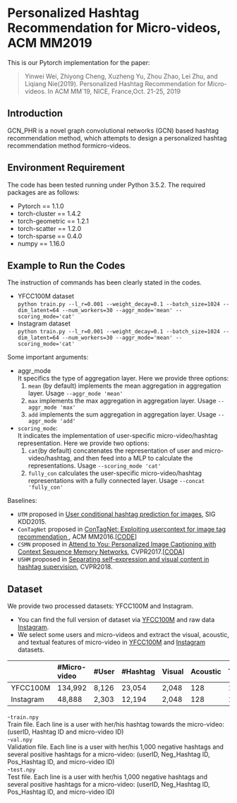 # Personalized Hashtag Recommendation for Micro-videos, ACM MM2019
This is our Pytorch implementation for the paper:  
> Yinwei Wei, Zhiyong Cheng, Xuzheng Yu, Zhou Zhao, Lei Zhu, and Liqiang Nie(2019). Personalized Hashtag Recommendation for Micro-videos. In ACM MM`19, NICE, France,Oct. 21-25, 2019  

## Introduction
GCN_PHR is a novel graph convolutional networks (GCN) based hashtag recommendation method, which attempts to design a personalized hashtag recommendation method formicro-videos. 

## Environment Requirement
The code has been tested running under Python 3.5.2. The required packages are as follows:
- Pytorch == 1.1.0
- torch-cluster == 1.4.2
- torch-geometric == 1.2.1
- torch-scatter == 1.2.0
- torch-sparse == 0.4.0
- numpy == 1.16.0

## Example to Run the Codes
The instruction of commands has been clearly stated in the codes.
- YFCC100M dataset  
`python train.py --l_r=0.001 --weight_decay=0.1 --batch_size=1024 --dim_latent=64 --num_workers=30 --aggr_mode='mean' --scoring_mode='cat'`
- Instagram dataset  
`python train.py --l_r=0.001 --weight_decay=0.1 --batch_size=1024 --dim_latent=64 --num_workers=30 --aggr_mode='mean' --scoring_mode='cat'` 

Some important arguments:  
- aggr_mode  
  It specifics the type of aggregation layer. Here we provide three options:  
  1. `mean` (by default) implements the mean aggregation in aggregation layer. Usage `--aggr_mode 'mean'`
  2. `max` implements the max aggregation in aggregation layer. Usage `--aggr_mode 'max'`
  3. `add` implements the sum aggregation in aggregation layer. Usage `--aggr_mode 'add'`
- `scoring_mode`:  
  It indicates the implementation of user-specific micro-video/hashtag representation. Here we provide two options:
  1. `cat`(by default) concatenates the representation of user and micro-video/hashtag, and then feed into a MLP to calculate the representations. Usage `--scoring_mode 'cat'`
  2. `fully_con` calculates the user-specific micro-video/hashtag representations with a fully connected layer. Usage `--concat 'fully_con'`

Baselines:  

  - `UTM` proposed in [User conditional hashtag prediction for images](http://www.thespermwhale.com/jaseweston/papers/imagetags.pdf), SIG KDD2015. 
  - `ConTagNet` proposed in [ConTagNet: Exploiting usercontext for image tag recommendation
](https://www.researchgate.net/publication/308855153_ConTagNet_Exploiting_User_Context_for_Image_Tag_Recommendation), ACM MM2016.[[CODE](https://github.com/vyzuer/contagnet)] 
  - `CSMN` proposed in [Attend to You: Personalized Image Captioning with Context Sequence Memory Networks](http://zpascal.net/cvpr2017/Park_Attend_to_You_CVPR_2017_paper.pdf), CVPR2017.[[CODA](https://github.com/cesc-park/attend2u)]
  - `USHM` proposed in [Separating self-expression and visual content in hashtag supervision](https://arxiv.org/abs/1711.09825), CVPR2018. 
## Dataset
We provide two processed datasets: YFCC100M and Instagram.  
- You can find the full version of dataset via [YFCC100M](https://multimediacommons.wordpress.com/yfcc100m-core-dataset/) and raw data [Instagram]().
- We select some users and micro-videos and extract the visual, acoustic, and textual features of micro-video in [YFCC100M](https://drive.google.com/open?id=1Xk-ofNoDnwcZg_zYE5tak9s1iW195kY2) and [Instagram](https://drive.google.com/open?id=1I1cHf9TXY88SbVCDhRiJV1drWX5Tc1-8) datasets.

||#Micro-video|#User|#Hashtag|Visual|Acoustic|Textual|
|:-|:-|:-|:-|:-|:-|:-|
|YFCC100M|134,992|8,126|23,054|2,048|128|100|
|Instagram|48,888|2,303|12,194|2,048|128|100|

-`train.npy`  
   Train file. Each line is a user with her/his hashtag towards the micro-video: (userID, Hashtag ID and micro-video ID)  
-`val.npy`  
   Validation file. Each line is a user with her/his 1,000 negative hashtags and several positive hashtags for a micro-video: (userID, Neg_Hashtag ID, Pos_Hashtag ID, and micro-video ID)  
-`test.npy`  
   Test file. Each line is a user with her/his 1,000 negative hashtags and several positive hashtags for a micro-video: (userID, Neg_Hashtag ID, Pos_Hashtag ID, and micro-video ID) 

